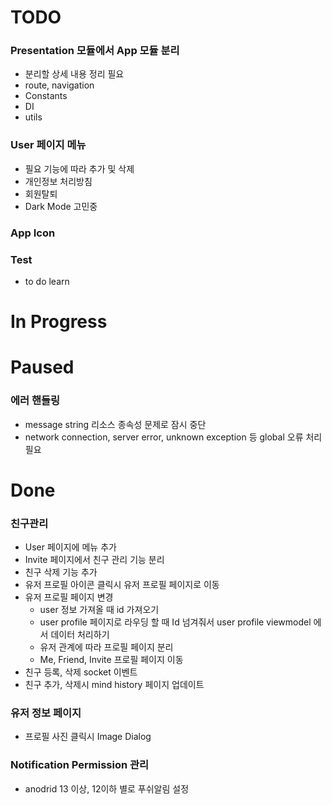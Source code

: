 # TODO
### Presentation 모듈에서 App 모듈 분리
- 분리할 상세 내용 정리 필요
- route, navigation
- Constants
- DI
- utils

### User 페이지 메뉴
- 필요 기능에 따라 추가 및 삭제
- 개인정보 처리방침
- 회원탈퇴
- Dark Mode 고민중

### App Icon

### Test
- to do learn

# In Progress


# Paused
### 에러 핸들링
- message string 리소스 종속성 문제로 잠시 중단
- network connection, server error, unknown exception 등 global 오류 처리 필요


# Done
### 친구관리
- User 페이지에 메뉴 추가
- Invite 페이지에서 친구 관리 기능 분리
- 친구 삭제 기능 추가
- 유저 프로필 아이콘 클릭시 유저 프로필 페이지로 이동
- 유저 프로필 페이지 변경
  - user 정보 가져올 때 id 가져오기
  - user profile 페이지로 라우딩 할 때 Id 넘겨줘서 user profile viewmodel 에서 데이터 처리하기
  - 유저 관계에 따라 프로필 페이지 분리
  - Me, Friend, Invite 프로필 페이지 이동
- 친구 등록, 삭제 socket 이벤트
- 친구 추가, 삭제시 mind history 페이지 업데이트

### 유저 정보 페이지
- 프로필 사진 클릭시 Image Dialog

### Notification Permission 관리
- anodrid 13 이상, 12이하 별로 푸쉬알림 설정